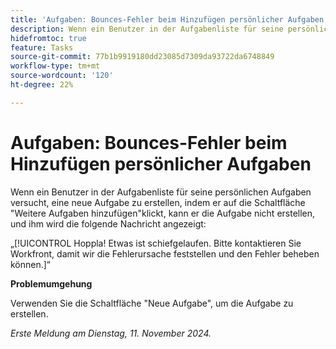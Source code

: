 ```yaml
---
title: 'Aufgaben: Bounces-Fehler beim Hinzufügen persönlicher Aufgaben'
description: Wenn ein Benutzer in der Aufgabenliste für seine persönlichen Aufgaben versucht, eine neue Aufgabe zu erstellen, indem er auf die Schaltfläche "Weitere Aufgaben hinzufügen"klickt, kann er die Aufgabe nicht erstellen, und ihm wird eine Fehlermeldung angezeigt. Eine Problemumgehung ist verfügbar.
hidefromtoc: true
feature: Tasks
source-git-commit: 77b1b9919180dd23085d7309da93722da6748849
workflow-type: tm+mt
source-wordcount: '120'
ht-degree: 22%

---
```



# Aufgaben: Bounces-Fehler beim Hinzufügen persönlicher Aufgaben

Wenn ein Benutzer in der Aufgabenliste für seine persönlichen Aufgaben versucht, eine neue Aufgabe zu erstellen, indem er auf die Schaltfläche &quot;Weitere Aufgaben hinzufügen&quot;klickt, kann er die Aufgabe nicht erstellen, und ihm wird die folgende Nachricht angezeigt:

„[!UICONTROL Hoppla! Etwas ist schiefgelaufen. Bitte kontaktieren Sie Workfront, damit wir die Fehlerursache feststellen und den Fehler beheben können.]“

**Problemumgehung**

Verwenden Sie die Schaltfläche &quot;Neue Aufgabe&quot;, um die Aufgabe zu erstellen.

_Erste Meldung am Dienstag, 11. November 2024._
